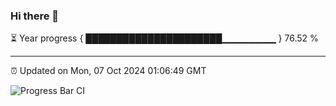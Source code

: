 ### Hi there 👋

⏳ Year progress { ██████████████████████▁▁▁▁▁▁▁▁ } 76.52 %

---

⏰ Updated on Mon, 07 Oct 2024 01:06:49 GMT

![Progress Bar CI](https://github.com/liununu/liununu/workflows/Progress%20Bar%20CI/badge.svg)

